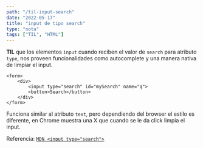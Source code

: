 ```yaml
---
path: "/til-input-search"
date: "2022-05-17"
title: "input de tipo search"
type: "nota"
tags: ["TIL", "HTML"]
---
```


**TIL** que los elementos `input` cuando reciben el valor de `search` para atributo `type`, nos proveen funcionalidades como autocomplete y una manera nativa de limpiar el input.

    <form>
        <div>
            <input type="search" id="mySearch" name="q">
            <button>Search</button>
        </div>
    </form>

Funciona similar al atributo `text`, pero dependiendo del browser el estilo es diferente, en Chrome muestra una X que cuando se le da click limpia el input.

Referencia: [`MDN <input type="search">`](https://developer.mozilla.org/en-US/docs/Web/HTML/Element/input/search)

